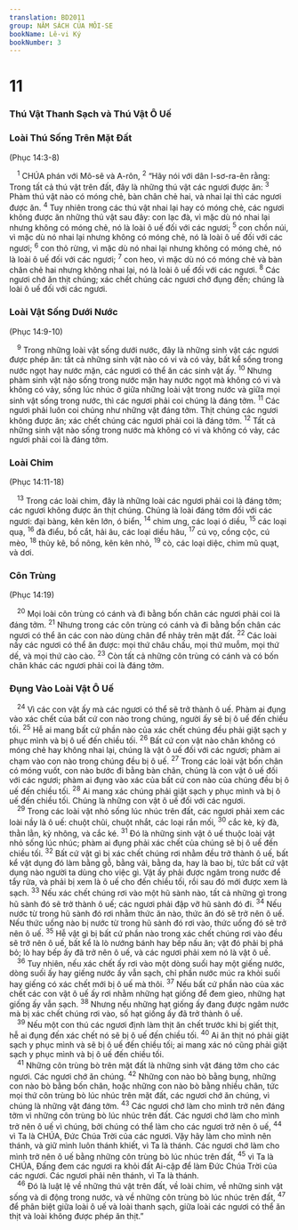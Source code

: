 ```yaml
---
translation: BD2011
group: NĂM SÁCH CỦA MÔI-SE
bookName: Lê-vi Ký 
bookNumber: 3
---
```


<div class="title"><h1>11</h1><h3>Thú Vật Thanh Sạch và Thú Vật Ô Uế</h3><h3>Loài Thú Sống Trên Mặt Ðất</h3><p>(Phục 14:3-8)</p></div>
<span class="verse le_11_1"> <sup>1</sup> CHÚA phán với Mô-sê và A-rôn,</span>
<span class="verse le_11_2"><sup>2</sup> “Hãy nói với dân I-sơ-ra-ên rằng: Trong tất cả thú vật trên đất, đây là những thú vật các ngươi được ăn: </span>
<span class="verse le_11_3"><sup>3</sup> Phàm thú vật nào có móng chẻ, bàn chân chẻ hai, và nhai lại thì các ngươi được ăn. </span>
<span class="verse le_11_4"><sup>4</sup> Tuy nhiên trong các thú vật nhai lại hay có móng chẻ, các ngươi không được ăn những thú vật sau đây: con lạc đà, vì mặc dù nó nhai lại nhưng không có móng chẻ, nó là loài ô uế đối với các ngươi; </span>
<span class="verse le_11_5"><sup>5</sup> con chồn núi, vì mặc dù nó nhai lại nhưng không có móng chẻ, nó là loài ô uế đối với các ngươi;</span>
<span class="verse le_11_6"><sup>6</sup> con thỏ rừng, vì mặc dù nó nhai lại nhưng không có móng chẻ, nó là loài ô uế đối với các ngươi; </span>
<span class="verse le_11_7"><sup>7</sup> con heo, vì mặc dù nó có móng chẻ và bàn chân chẻ hai nhưng không nhai lại, nó là loài ô uế đối với các ngươi. </span>
<span class="verse le_11_8"><sup>8</sup> Các ngươi chớ ăn thịt chúng; xác chết chúng các ngươi chớ đụng đến; chúng là loài ô uế đối với các ngươi.<br/></span>
<div class="title"><h3>Loài Vật Sống Dưới Nước </h3><p>(Phục 14:9-10)</p></div>
<span class="verse le_11_9"> <sup>9</sup> Trong những loài vật sống dưới nước, đây là những sinh vật các ngươi được phép ăn: tất cả những sinh vật nào có vi và có vảy, bất kể sống trong nước ngọt hay nước mặn, các ngươi có thể ăn các sinh vật ấy. </span>
<span class="verse le_11_10"><sup>10</sup> Nhưng phàm sinh vật nào sống trong nước mặn hay nước ngọt mà không có vi và không có vảy, sống lúc nhúc ở giữa những loài vật trong nước và giữa mọi sinh vật sống trong nước, thì các ngươi phải coi chúng là đáng tởm. </span>
<span class="verse le_11_11"><sup>11</sup> Các ngươi phải luôn coi chúng như những vật đáng tởm. Thịt chúng các ngươi không được ăn; xác chết chúng các ngươi phải coi là đáng tởm. </span>
<span class="verse le_11_12"><sup>12</sup> Tất cả những sinh vật nào sống trong nước mà không có vi và không có vảy, các ngươi phải coi là đáng tởm.<br/></span>
<div class="title"><h3>Loài Chim</h3><p>(Phục 14:11-18)</p></div>
<span class="verse le_11_13"> <sup>13</sup> Trong các loài chim, đây là những loài các ngươi phải coi là đáng tởm; các ngươi không được ăn thịt chúng. Chúng là loài đáng tởm đối với các ngươi: đại bàng, kên kên lớn, ó biển, </span>
<span class="verse le_11_14"><sup>14</sup> chim ưng, các loại ó diều, </span>
<span class="verse le_11_15"><sup>15</sup> các loại quạ, </span>
<span class="verse le_11_16"><sup>16</sup> đà điểu, bồ cắt, hải âu, các loại diều hâu, </span>
<span class="verse le_11_17"><sup>17</sup> cú vọ, cồng cộc, cú mèo, </span>
<span class="verse le_11_18"><sup>18</sup> thủy kê, bồ nông, kên kên nhỏ, </span>
<span class="verse le_11_19"><sup>19</sup> cò, các loại diệc, chim mũ quạt, và dơi.<br/></span>
<div class="title"><h3>Côn Trùng</h3><p>(Phục 14:19)</p></div>
<span class="verse le_11_20"> <sup>20</sup> Mọi loài côn trùng có cánh và đi bằng bốn chân các ngươi phải coi là đáng tởm. </span>
<span class="verse le_11_21"><sup>21</sup> Nhưng trong các côn trùng có cánh và đi bằng bốn chân các ngươi có thể ăn các con nào dùng chân để nhảy trên mặt đất. </span>
<span class="verse le_11_22"><sup>22</sup> Các loài nầy các ngươi có thể ăn được: mọi thứ châu chấu, mọi thứ muỗm, mọi thứ dế, và mọi thứ cào cào. </span>
<span class="verse le_11_23"><sup>23</sup> Còn tất cả những côn trùng có cánh và có bốn chân khác các ngươi phải coi là đáng tởm.<br/></span>
<div class="title"><h3>Ðụng Vào Loài Vật Ô Uế</h3></div>
<span class="verse le_11_24"> <sup>24</sup> Vì các con vật ấy mà các ngươi có thể sẽ trở thành ô uế. Phàm ai đụng vào xác chết của bất cứ con nào trong chúng, người ấy sẽ bị ô uế đến chiều tối. </span>
<span class="verse le_11_25"><sup>25</sup> Hễ ai mang bất cứ phần nào của xác chết chúng đều phải giặt sạch y phục mình và bị ô uế đến chiều tối. </span>
<span class="verse le_11_26"><sup>26</sup> Bất cứ con vật nào chân không có móng chẻ hay không nhai lại, chúng là vật ô uế đối với các ngươi; phàm ai chạm vào con nào trong chúng đều bị ô uế. </span>
<span class="verse le_11_27"><sup>27</sup> Trong các loài vật bốn chân có móng vuốt, con nào bước đi bằng bàn chân, chúng là con vật ô uế đối với các ngươi; phàm ai đụng vào xác của bất cứ con nào của chúng đều bị ô uế đến chiều tối. </span>
<span class="verse le_11_28"><sup>28</sup> Ai mang xác chúng phải giặt sạch y phục mình và bị ô uế đến chiều tối. Chúng là những con vật ô uế đối với các ngươi.<br/></span>
<span class="verse le_11_29"> <sup>29</sup> Trong các loài vật nhỏ sống lúc nhúc trên đất, các ngươi phải xem các loài nầy là ô uế: chuột chũi, chuột nhắt, các loại rắn mối, </span>
<span class="verse le_11_30"><sup>30</sup> cắc kè, kỳ đà, thằn lằn, kỳ nhông, và cắc ké. </span>
<span class="verse le_11_31"><sup>31</sup> Ðó là những sinh vật ô uế thuộc loài vật nhỏ sống lúc nhúc; phàm ai đụng phải xác chết của chúng sẽ bị ô uế đến chiều tối. </span>
<span class="verse le_11_32"><sup>32</sup> Bất cứ vật gì bị xác chết chúng rơi nhằm đều trở thành ô uế, bất kể vật dụng đó làm bằng gỗ, bằng vải, bằng da, hay là bao bị, tức bất cứ vật dụng nào người ta dùng cho việc gì. Vật ấy phải được ngâm trong nước để tẩy rửa, và phải bị xem là ô uế cho đến chiều tối, rồi sau đó mới được xem là sạch. </span>
<span class="verse le_11_33"><sup>33</sup> Nếu xác chết chúng rơi vào một hũ sành nào, tất cả những gì trong hũ sành đó sẽ trở thành ô uế; các ngươi phải đập vỡ hũ sành đó đi. </span>
<span class="verse le_11_34"><sup>34</sup> Nếu nước từ trong hũ sành đó rơi nhằm thức ăn nào, thức ăn đó sẽ trở nên ô uế. Nếu thức uống nào bị nước từ trong hũ sành đó rơi vào, thức uống đó sẽ trở nên ô uế. </span>
<span class="verse le_11_35"><sup>35</sup> Hễ vật gì bị bất cứ phần nào trong xác chết chúng rơi vào đều sẽ trở nên ô uế, bất kể là lò nướng bánh hay bếp nấu ăn; vật đó phải bị phá bỏ; lò hay bếp ấy đã trở nên ô uế, và các ngươi phải xem nó là vật ô uế.<br/></span>
<span class="verse le_11_36"> <sup>36</sup> Tuy nhiên, nếu xác chết ấy rơi vào một dòng suối hay một giếng nước, dòng suối ấy hay giếng nước ấy vẫn sạch, chỉ phần nước múc ra khỏi suối hay giếng có xác chết mới bị ô uế mà thôi. </span>
<span class="verse le_11_37"><sup>37</sup> Nếu bất cứ phần nào của xác chết các con vật ô uế ấy rơi nhằm những hạt giống để đem gieo, những hạt giống ấy vẫn sạch. </span>
<span class="verse le_11_38"><sup>38</sup> Nhưng nếu những hạt giống ấy đang được ngâm nước mà bị xác chết chúng rơi vào, số hạt giống ấy đã trở thành ô uế.<br/></span>
<span class="verse le_11_39"> <sup>39</sup> Nếu một con thú các ngươi định làm thịt ăn chết trước khi bị giết thịt, hễ ai đụng đến xác chết nó sẽ bị ô uế đến chiều tối. </span>
<span class="verse le_11_40"><sup>40</sup> Ai ăn thịt nó phải giặt sạch y phục mình và sẽ bị ô uế đến chiều tối; ai mang xác nó cũng phải giặt sạch y phục mình và bị ô uế đến chiều tối.<br/></span>
<span class="verse le_11_41"> <sup>41</sup> Những côn trùng bò trên mặt đất là những sinh vật đáng tởm cho các ngươi. Các ngươi chớ ăn chúng. </span>
<span class="verse le_11_42"><sup>42</sup> Những con nào bò bằng bụng, những con nào bò bằng bốn chân, hoặc những con nào bò bằng nhiều chân, tức mọi thứ côn trùng bò lúc nhúc trên mặt đất, các ngươi chớ ăn chúng, vì chúng là những vật đáng tởm. </span>
<span class="verse le_11_43"><sup>43</sup> Các ngươi chớ làm cho mình trở nên đáng tởm vì những côn trùng bò lúc nhúc trên đất. Các ngươi chớ làm cho mình trở nên ô uế vì chúng, bởi chúng có thể làm cho các ngươi trở nên ô uế, </span>
<span class="verse le_11_44"><sup>44</sup> vì Ta là CHÚA, Ðức Chúa Trời của các ngươi. Vậy hãy làm cho mình nên thánh, và giữ mình luôn thánh khiết, vì Ta là thánh. Các ngươi chớ làm cho mình trở nên ô uế bằng những côn trùng bò lúc nhúc trên đất, </span>
<span class="verse le_11_45"><sup>45</sup> vì Ta là CHÚA, Ðấng đem các ngươi ra khỏi đất Ai-cập để làm Ðức Chúa Trời của các ngươi. Các ngươi phải nên thánh, vì Ta là thánh.<br/></span>
<span class="verse le_11_46"> <sup>46</sup> Ðó là luật lệ về những thú vật trên đất, về loài chim, về những sinh vật sống và di động trong nước, và về những côn trùng bò lúc nhúc trên đất, </span>
<span class="verse le_11_47"><sup>47</sup> để phân biệt giữa loài ô uế và loài thanh sạch, giữa loài các ngươi có thể ăn thịt và loài không được phép ăn thịt.”<br/></span>
